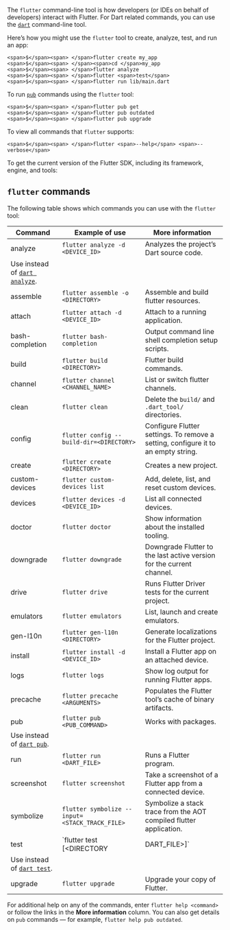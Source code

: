 The `flutter` command-line tool is how developers (or IDEs on behalf of developers) interact with Flutter. For Dart related commands, you can use the [`dart`](https://dart.dev/tools/dart-tool) command-line tool.

Here’s how you might use the `flutter` tool to create, analyze, test, and run an app:

```
<span>$</span><span> </span>flutter create my_app
<span>$</span><span> </span><span>cd </span>my_app
<span>$</span><span> </span>flutter analyze
<span>$</span><span> </span>flutter <span>test</span>
<span>$</span><span> </span>flutter run lib/main.dart
```

To run [`pub`](https://dart.dev/tools/dart-pub) commands using the `flutter` tool:

```
<span>$</span><span> </span>flutter pub get
<span>$</span><span> </span>flutter pub outdated
<span>$</span><span> </span>flutter pub upgrade
```

To view all commands that `flutter` supports:

```
<span>$</span><span> </span>flutter <span>--help</span> <span>--verbose</span>
```

To get the current version of the Flutter SDK, including its framework, engine, and tools:

## `flutter` commands

The following table shows which commands you can use with the `flutter` tool:

| Command | Example of use | More information |
| --- | --- | --- |
| analyze | `flutter analyze -d <DEVICE_ID>` | Analyzes the project’s Dart source code.  
Use instead of [`dart analyze`](https://dart.dev/tools/dart-analyze). |
| assemble | `flutter assemble -o <DIRECTORY>` | Assemble and build flutter resources. |
| attach | `flutter attach -d <DEVICE_ID>` | Attach to a running application. |
| bash-completion | `flutter bash-completion` | Output command line shell completion setup scripts. |
| build | `flutter build <DIRECTORY>` | Flutter build commands. |
| channel | `flutter channel <CHANNEL_NAME>` | List or switch flutter channels. |
| clean | `flutter clean` | Delete the `build/` and `.dart_tool/` directories. |
| config | `flutter config --build-dir=<DIRECTORY>` | Configure Flutter settings. To remove a setting, configure it to an empty string. |
| create | `flutter create <DIRECTORY>` | Creates a new project. |
| custom-devices | `flutter custom-devices list` | Add, delete, list, and reset custom devices. |
| devices | `flutter devices -d <DEVICE_ID>` | List all connected devices. |
| doctor | `flutter doctor` | Show information about the installed tooling. |
| downgrade | `flutter downgrade` | Downgrade Flutter to the last active version for the current channel. |
| drive | `flutter drive` | Runs Flutter Driver tests for the current project. |
| emulators | `flutter emulators` | List, launch and create emulators. |
| gen-l10n | `flutter gen-l10n <DIRECTORY>` | Generate localizations for the Flutter project. |
| install | `flutter install -d <DEVICE_ID>` | Install a Flutter app on an attached device. |
| logs | `flutter logs` | Show log output for running Flutter apps. |
| precache | `flutter precache <ARGUMENTS>` | Populates the Flutter tool’s cache of binary artifacts. |
| pub | `flutter pub <PUB_COMMAND>` | Works with packages.  
Use instead of [`dart pub`](https://dart.dev/tools/dart-pub). |
| run | `flutter run <DART_FILE>` | Runs a Flutter program. |
| screenshot | `flutter screenshot` | Take a screenshot of a Flutter app from a connected device. |
| symbolize | `flutter symbolize --input=<STACK_TRACK_FILE>` | Symbolize a stack trace from the AOT compiled flutter application. |
| test | `flutter test [<DIRECTORY|DART_FILE>]` | Runs tests in this package.  
Use instead of [`dart test`](https://dart.dev/tools/dart-test). |
| upgrade | `flutter upgrade` | Upgrade your copy of Flutter. |

For additional help on any of the commands, enter `flutter help <command>` or follow the links in the **More information** column. You can also get details on `pub` commands — for example, `flutter help pub outdated`.